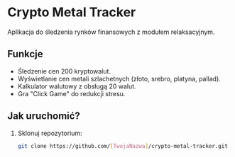 # Crypto Metal Tracker

Aplikacja do śledzenia rynków finansowych z modułem relaksacyjnym.

## Funkcje
- Śledzenie cen 200 kryptowalut.
- Wyświetlanie cen metali szlachetnych (złoto, srebro, platyna, pallad).
- Kalkulator walutowy z obsługą 20 walut.
- Gra "Click Game" do redukcji stresu.

## Jak uruchomić?
1. Sklonuj repozytorium:
   ```bash
   git clone https://github.com/[TwojaNazwa]/crypto-metal-tracker.git

